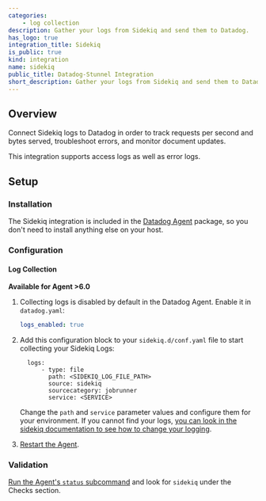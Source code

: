 ```yaml
---
categories:
    - log collection
description: Gather your logs from Sidekiq and send them to Datadog.
has_logo: true
integration_title: Sidekiq
is_public: true
kind: integration
name: sidekiq
public_title: Datadog-Stunnel Integration
short_description: Gather your logs from Sidekiq and send them to Datadog.
---
```


## Overview

Connect Sidekiq logs to Datadog in order to track requests per second and bytes served, troubleshoot errors, and monitor document updates.

This integration supports access logs as well as error logs.

## Setup
### Installation


The Sidekiq integration is included in the [Datadog Agent][1] package, so you don't need to install anything else on your host.

### Configuration
#### Log Collection

**Available for Agent >6.0**

1. Collecting logs is disabled by default in the Datadog Agent. Enable it in `datadog.yaml`:

    ```yaml
    logs_enabled: true
    ```

2. Add this configuration block to your `sidekiq.d/conf.yaml` file to start collecting your Sidekiq Logs:

    ```
      logs:
          - type: file
            path: <SIDEKIQ_LOG_FILE_PATH>
            source: sidekiq
            sourcecategory: jobrunner
            service: <SERVICE>
    ```

    Change the `path` and `service` parameter values and configure them for your environment. If you cannot find your logs, [you can look in the sidekiq documentation to see how to change your logging][2].

3. [Restart the Agent][3].

### Validation

[Run the Agent's `status` subcommand][4] and look for `sidekiq` under the Checks section.

[1]: https://app.datadoghq.com/account/settings#agent
[2]: https://github.com/mperham/sidekiq/wiki/Logging#log-file
[3]: /agent/guide/agent-commands/?tab=agentv6#restart-the-agent
[4]: /agent/guide/agent-commands/?tab=agentv6#agent-status-and-information
